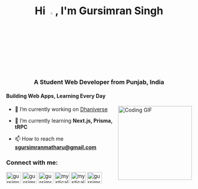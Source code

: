 <h1 align="center">Hi  <img src="https://media.giphy.com/media/hvRJCLFzcasrR4ia7z/giphy.gif" width="4%">, I'm Gursimran Singh</h1>
<h3 align="center">A Student Web Developer from Punjab, India</h3>
<h4 align="left"> Building Web Apps, Learning Every Day </h4>
<img align="right" src="https://media4.giphy.com/media/v1.Y2lkPTc5MGI3NjExbXhyaTQ1YXN0a3hiMHUzNTcwM2hqMDdkaXI5Njk5cXV6c2R6NmU1ZSZlcD12MV9pbnRlcm5hbF9naWZfYnlfaWQmY3Q9Zw/JqmupuTVZYaQX5s094/giphy.webp" alt="Coding GIF" height="200" />
    
- 🔭 I’m currently working on [Dhaniverse](https://dhaniverse.vercel.app)

- 🌱 I’m currently learning **Next.js, Prisma, tRPC**

- 📫 How to reach me **sgursimranmatharu@gmail.com**

<h3 align="left">Connect with me:</h3>
<p align="left">
<a href="https://twitter.com/gursimrxnsingh" target="blank"><img align="center" src="https://raw.githubusercontent.com/rahuldkjain/github-profile-readme-generator/master/src/images/icons/Social/twitter.svg" alt="gursimrxnsingh" height="30" width="40" /></a>
<a href="https://linkedin.com/in/gursimrxnsingh" target="blank"><img align="center" src="https://raw.githubusercontent.com/rahuldkjain/github-profile-readme-generator/master/src/images/icons/Social/linked-in-alt.svg" alt="gursimrxnsingh" height="30" width="40" /></a>
<a href="https://kaggle.com/gursimrxn" target="blank"><img align="center" src="https://raw.githubusercontent.com/rahuldkjain/github-profile-readme-generator/master/src/images/icons/Social/kaggle.svg" alt="gursimrxn" height="30" width="40" /></a>
<a href="https://instagram.com/mysticaltrack.wav" target="blank"><img align="center" src="https://raw.githubusercontent.com/rahuldkjain/github-profile-readme-generator/master/src/images/icons/Social/instagram.svg" alt="mysticaltrack.wav" height="30" width="40" /></a>
<a href="https://www.youtube.com/c/mysticaltrack" target="blank"><img align="center" src="https://raw.githubusercontent.com/rahuldkjain/github-profile-readme-generator/master/src/images/icons/Social/youtube.svg" alt="mysticaltrack" height="30" width="40" /></a>
<a href="https://www.leetcode.com/gursimrxn" target="blank"><img align="center" src="https://raw.githubusercontent.com/rahuldkjain/github-profile-readme-generator/master/src/images/icons/Social/leet-code.svg" alt="gursimrxn" height="30" width="40" /></a>
</p>

